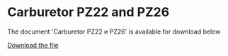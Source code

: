 # Carburetor PZ22 and PZ26  

The document 'Carburetor PZ22 и PZ26' is available for download below

[Download the file](../../../static/file/PZ22PZ26.pdf)
